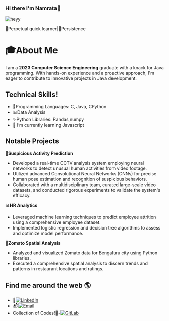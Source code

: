### Hi there I'm Namrata👋

![heyy](https://c.tenor.com/mGgWY8RkgYMAAAAM/hello-world.gif)

🌱Perpetual quick learner|🌟Persistence

# 🎓About Me
  I am a <strong>2023 Computer Science Engineering</strong> graduate with a knack for Java programming. With hands-on experience and a proactive approach, I'm eager to contribute to innovative projects in Java development.



## Technical Skills!


- 🔧Programming Languages: C, Java, CPython
- 📊Data Analysis 
- ✨Python Libraries: Pandas,numpy
- 🌱 I’m currently learning  Javascript


## Notable Projects

**🌟Suspicious Activity Prediction**

- Developed a real-time CCTV analysis system employing neural networks to detect unusual human activities from video footage.
- Utilized advanced Convolutional Neural Networks (CNNs) for precise human pose estimation and recognition of suspicious behaviors.
- Collaborated with a multidisciplinary team, curated large-scale video datasets, and conducted rigorous experiments to validate the system's efficacy.

**📊HR Analytics**

- Leveraged machine learning techniques to predict employee attrition using a comprehensive employee dataset.
- Implemented logistic regression and decision tree algorithms to assess and optimize model performance.

**🍔Zomato Spatial Analysis**

- Analyzed and visualized Zomato data for Bengaluru city using Python libraries.
- Executed a comprehensive spatial analysis to discern trends and patterns in restaurant locations and ratings.

 ## Find me around the web 🌎
- 🤝[![LinkedIn](https://img.shields.io/badge/LinkedIn-Connect-blue?logo=linkedin&style=flat-square&logoColor=white&link=<YOUR_LINKEDIN_PROFILE_URL>)](<https://www.linkedin.com/in/namrata-s-76633b1aa/>)
- 📬[![Email](https://img.shields.io/badge/Email-Contact%20Me-blue?style=flat-square&logo=email&logoColor=white&link=mailto:<YOUR_EMAIL_ADDRESS>)](mailto:<namratasalve2209@gmail.com>)
- Collection of Codes!🌱-[![GitLab](https://img.shields.io/badge/GitLab-Profile-blue?style=flat-square&logo=gitlab&logoColor=white&link=<YOUR_GITLAB_PROFILE_URL>)](<https://gitlab.com/emerald7/namrata-salve/bootcamp>)
  

<!--
**Nam121/Nam121** is a ✨ _special_ ✨ repository because its `README.md` (this file) appears on your GitHub profile.

Here are some ideas to get you started:

- 🔭 I’m currently working on ...
- 🌱 I’m currently learning ..
- 👯 I’m looking to collaborate on ...
- 🤔 I’m looking for help with ...
- 💬 Ask me about ...
- 📫 How to reach me: ...
- 😄 Pronouns: ...
- ⚡ Fun fact: ...
-->

